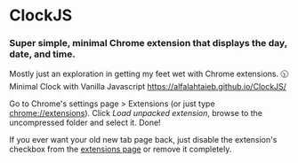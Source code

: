 # ClockJS
### Super simple, minimal Chrome extension that displays the day, date, and time.

Mostly just an exploration in getting my feet wet with Chrome extensions. :clock1030:
Minimal Clock with Vanilla Javascript https://alfalahtaieb.github.io/ClockJS/

 Go to Chrome's settings page > Extensions (or just type [chrome://extensions](chrome://extensions)). Click *Load unpacked extension*, browse to the uncompressed folder and select it. Done!

If you ever want your old new tab page back, just disable the extension's checkbox from the [extensions page](chrome://extensions) or remove it completely. 
